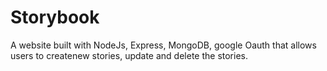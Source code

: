 # Storybook
A website built with NodeJs, Express, MongoDB, google Oauth that allows users to createnew stories, update and delete the stories. 
